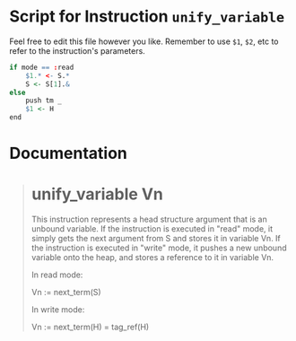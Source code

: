 # Script for Instruction `unify_variable`
Feel free to edit this file however you like.
Remember to use `$1`, `$2`, etc to refer to the instruction's parameters.

```r
if mode == :read
    $1.* <- S.*
    S <- S[1].&
else
    push tm _
    $1 <- H
end
```

# Documentation
> # unify_variable Vn
> This instruction represents a head structure argument that is an
> unbound variable. If the instruction is executed in "read" mode, it
> simply gets the next argument from S and stores it in variable Vn. If
> the instruction is executed in "write" mode, it pushes a new unbound
> variable onto the heap, and stores a reference to it in variable Vn.
> 
> In read mode:
> 
> Vn := next_term(S)
> 
> In write mode:
> 
> Vn := next_term(H) = tag_ref(H)
